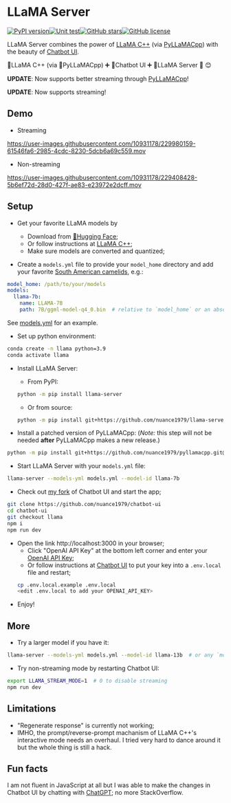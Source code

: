 # LLaMA Server

[![PyPI version](https://img.shields.io/pypi/v/llama-server)](https://pypi.org/project/llama-server/)[![Unit test](https://github.com/nuance1979/llama-server/actions/workflows/test.yml/badge.svg?branch=main&&event=push)](https://github.com/nuance1979/llama-server/actions)[![GitHub stars](https://img.shields.io/github/stars/nuance1979/llama-server)](https://star-history.com/#nuance1979/llama-server&Date)[![GitHub license](https://img.shields.io/github/license/nuance1979/llama-server)](https://github.com/nuance1979/llama-server/blob/master/LICENSE)

LLaMA Server combines the power of [LLaMA C++](https://github.com/ggerganov/llama.cpp) (via [PyLLaMACpp](https://github.com/nomic-ai/pyllamacpp)) with the beauty of [Chatbot UI](https://github.com/mckaywrigley/chatbot-ui).

🦙LLaMA C++ (via 🐍PyLLaMACpp) ➕ 🤖Chatbot UI ➕ 🔗LLaMA Server 🟰 😊

**UPDATE**: Now supports better streaming through [PyLLaMACpp](https://github.com/nomic-ai/pyllamacpp)!

**UPDATE**: Now supports streaming!

## Demo
- Streaming

https://user-images.githubusercontent.com/10931178/229980159-61546fa6-2985-4cdc-8230-5dcb6a69c559.mov

- Non-streaming

https://user-images.githubusercontent.com/10931178/229408428-5b6ef72d-28d0-427f-ae83-e23972e2dcff.mov


## Setup

- Get your favorite LLaMA models by
  - Download from [🤗Hugging Face](https://huggingface.co/models?sort=downloads&search=ggml);
  - Or follow instructions at [LLaMA C++](https://github.com/ggerganov/llama.cpp);
  - Make sure models are converted and quantized;

- Create a `models.yml` file to provide your `model_home` directory and add your favorite [South American camelids](https://en.wikipedia.org/wiki/Lama_(genus)), e.g.:
```yaml
model_home: /path/to/your/models
models:
  llama-7b:
    name: LLAMA-7B
    path: 7B/ggml-model-q4_0.bin  # relative to `model_home` or an absolute path
```
See [models.yml](https://github.com/nuance1979/llama-server/blob/main/models.yml) for an example.

- Set up python environment:
```bash
conda create -n llama python=3.9
conda activate llama
```

- Install LLaMA Server:
  - From PyPI:
  ```bash
  python -m pip install llama-server
  ```
  - Or from source:
  ```bash
  python -m pip install git+https://github.com/nuance1979/llama-server.git
  ```

- Install a patched version of PyLLaMACpp: (*Note:* this step will not be needed **after** PyLLaMACpp makes a new release.)
```bash
python -m pip install git+https://github.com/nuance1979/pyllamacpp.git@dev --upgrade
```

- Start LLaMA Server with your `models.yml` file:
```bash
llama-server --models-yml models.yml --model-id llama-7b
```

- Check out [my fork](https://github.com/nuance1979/chatbot-ui) of Chatbot UI and start the app;
```bash
git clone https://github.com/nuance1979/chatbot-ui
cd chatbot-ui
git checkout llama
npm i
npm run dev
```
- Open the link http://localhost:3000 in your browser;
  - Click "OpenAI API Key" at the bottom left corner and enter your [OpenAI API Key](https://platform.openai.com/account/api-keys);
  - Or follow instructions at [Chatbot UI](https://github.com/mckaywrigley/chatbot-ui) to put your key into a `.env.local` file and restart;
  ```bash
  cp .env.local.example .env.local
  <edit .env.local to add your OPENAI_API_KEY>
  ```
- Enjoy!

## More

- Try a larger model if you have it:
```bash
llama-server --models-yml models.yml --model-id llama-13b  # or any `model_id` defined in `models.yml`
```

- Try non-streaming mode by restarting Chatbot UI:
```bash
export LLAMA_STREAM_MODE=1  # 0 to disable streaming
npm run dev
```

## Limitations

- "Regenerate response" is currently not working;
- IMHO, the prompt/reverse-prompt machanism of LLaMA C++'s interactive mode needs an overhaul. I tried very hard to dance around it but the whole thing is still a hack.

## Fun facts

I am not fluent in JavaScript at all but I was able to make the changes in Chatbot UI by chatting with [ChatGPT](https://chat.openai.com); no more StackOverflow.
